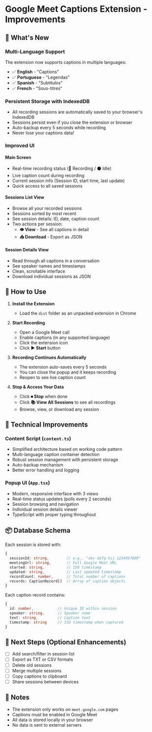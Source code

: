 # Google Meet Captions Extension - Improvements

## 🎉 What's New

### Multi-Language Support
The extension now supports captions in multiple languages:
- ✅ **English** - "Captions"
- ✅ **Portuguese** - "Legendas"
- ✅ **Spanish** - "Subtítulos"
- ✅ **French** - "Sous-titres"

### Persistent Storage with IndexedDB
- All recording sessions are automatically saved to your browser's IndexedDB
- Sessions persist even if you close the extension or browser
- Auto-backup every 5 seconds while recording
- Never lose your captions data!

### Improved UI

#### Main Screen
- Real-time recording status (🔴 Recording / ⚫ Idle)
- Live caption count during recording
- Current session info (Session ID, start time, last update)
- Quick access to all saved sessions

#### Sessions List View
- Browse all your recorded sessions
- Sessions sorted by most recent
- See session details: ID, date, caption count
- Two actions per session:
  - **👁 View** - See all captions in detail
  - **📥 Download** - Export as JSON

#### Session Details View
- Read through all captions in a conversation
- See speaker names and timestamps
- Clean, scrollable interface
- Download individual sessions as JSON

## 🚀 How to Use

1. **Install the Extension**
   - Load the `dist` folder as an unpacked extension in Chrome

2. **Start Recording**
   - Open a Google Meet call
   - Enable captions (in any supported language)
   - Click the extension icon
   - Click **▶ Start** button

3. **Recording Continues Automatically**
   - The extension auto-saves every 5 seconds
   - You can close the popup and it keeps recording
   - Reopen to see live caption count

4. **Stop & Access Your Data**
   - Click **⏹ Stop** when done
   - Click **📚 View All Sessions** to see all recordings
   - Browse, view, or download any session

## 🔧 Technical Improvements

### Content Script (`content.ts`)
- Simplified architecture based on working code pattern
- Multi-language caption container detection
- Robust session management with persistent storage
- Auto-backup mechanism
- Better error handling and logging

### Popup UI (`App.tsx`)
- Modern, responsive interface with 3 views
- Real-time status updates (polls every 2 seconds)
- Session browsing and navigation
- Individual session details viewer
- TypeScript with proper typing throughout

## 📦 Database Schema

Each session is stored with:
```typescript
{
  sessionId: string,        // e.g., "abc-defg-hij-1234567890"
  meetingUrl: string,       // Full Google Meet URL
  started: string,          // ISO timestamp
  updated: string,          // Last updated timestamp
  recordCount: number,      // Total number of captions
  records: CaptionRecord[]  // Array of caption objects
}
```

Each caption record contains:
```typescript
{
  id: number,           // Unique ID within session
  speaker: string,      // Speaker name
  text: string,         // Caption text
  timestamp: string     // ISO timestamp when captured
}
```

## 🎯 Next Steps (Optional Enhancements)

- [ ] Add search/filter in session list
- [ ] Export as TXT or CSV formats
- [ ] Delete old sessions
- [ ] Merge multiple sessions
- [ ] Copy captions to clipboard
- [ ] Share sessions between devices

## 📝 Notes

- The extension only works on `meet.google.com` pages
- Captions must be enabled in Google Meet
- All data is stored locally in your browser
- No data is sent to external servers

